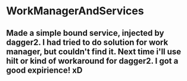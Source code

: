 # WorkManagerAndServices

## Made a simple bound service, injected by dagger2. I had tried to do solution for work manager, but couldn't find it. Next time i'll use hilt or kind of workaround for dagger2. I got a good expirience! xD
